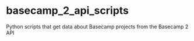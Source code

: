 # basecamp_2_api_scripts
Python scripts that get data about Basecamp projects from the Basecamp 2 API
